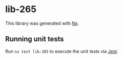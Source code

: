 # lib-265

This library was generated with [Nx](https://nx.dev).

## Running unit tests

Run `nx test lib-265` to execute the unit tests via [Jest](https://jestjs.io).
